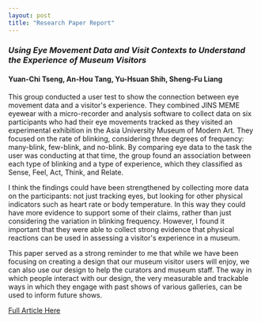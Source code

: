 ```yaml
---
layout: post
title: "Research Paper Report"
---
```


### *Using Eye Movement Data and Visit Contexts to Understand the Experience of Museum Visitors*

#### Yuan-Chi Tseng, An-Hou Tang, Yu-Hsuan Shih, Sheng-Fu Liang

This group conducted a user test to show the connection between eye movement data and a visitor's experience. They combined JINS MEME eyewear with a micro-recorder and analysis software to collect data on six participants who had their eye movements tracked as they visited an experimental exhibition in the Asia University Museum of Modern Art. They focused on the rate of blinking, considering three degrees of frequency: many-blink, few-blink, and no-blink. By comparing eye data to the task the user was conducting at that time, the group found an association between each type of blinking and a type of experience, which they classified as Sense, Feel, Act, Think, and Relate.

I think the findings could have been strengthened by collecting more data on the participants: not just tracking eyes, but looking for other physical indicators such as heart rate or body temperature. In this way they could have more evidence to support some of their claims, rather than just considering the variation in blinking frequency. However, I found it important that they were able to collect strong evidence that physical reactions can be used in assessing a visitor's experience in a museum.

This paper served as a strong reminder to me that while we have been focusing on creating a design that our museum visitor users will enjoy, we can also use our design to help the curators and museum staff. The way in which people interact with our design, the very measurable and trackable ways in which they engage with past shows of various galleries, can be used to inform future shows.

[Full Article Here](http://delivery.acm.org/10.1145/3190000/3188587/LBW598.pdf?ip=137.165.165.40&id=3188587&acc=ACTIVE%20SERVICE&key=73B3886B1AEFC4BB%2E2C072D704A936475%2E4D4702B0C3E38B35%2E4D4702B0C3E38B35&__acm__=1542323430_7cbb0b131401e27a5a0edb1e0f5eaf96)
